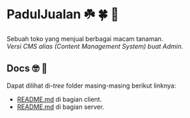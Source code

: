 # PadulJualan ☘️ 🍀 🤗

Sebuah toko yang menjual berbagai macam tanaman.  
_Versi CMS alias (Content Management System) buat Admin._  

## Docs 🤓 📕

Dapat dilihat di-_tree_ folder masing-masing berikut linknya: 

  - [README.md](https://github.com/padulkemid/e-commerce-cms/tree/master/client) di bagian client.
  - [README.md](https://github.com/padulkemid/e-commerce-cms/tree/master/server) di bagian server.


